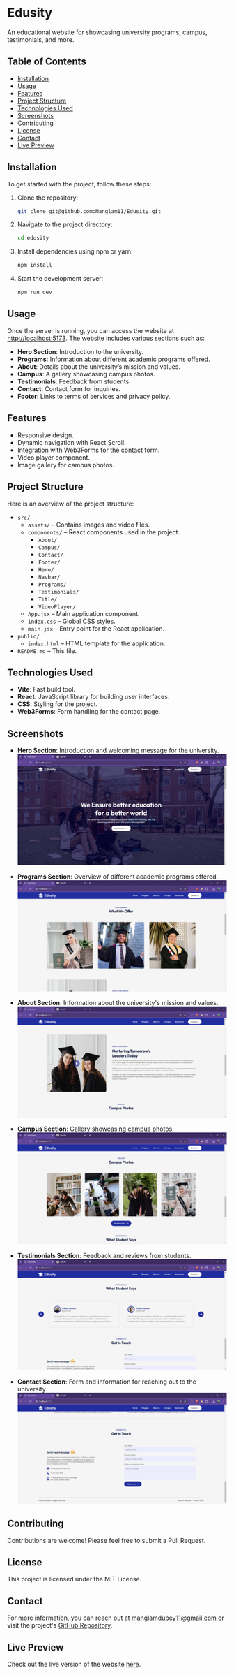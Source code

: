 # Edusity

An educational website for showcasing university programs, campus, testimonials, and more.

## Table of Contents

- [Installation](#installation)
- [Usage](#usage)
- [Features](#features)
- [Project Structure](#project-structure)
- [Technologies Used](#technologies-used)
- [Screenshots](#screenshots)
- [Contributing](#contributing)
- [License](#license)
- [Contact](#contact)
- [Live Preview](#live-preview)

## Installation

To get started with the project, follow these steps:

1. Clone the repository:

   ```bash
   git clone git@github.com:Manglam11/Edusity.git

   ```

2. Navigate to the project directory:

   ```bash
   cd edusity

   ```

3. Install dependencies using npm or yarn:

   ```bash
   npm install

   ```

4. Start the development server:

   ```bash
   npm run dev

   ```

## Usage

Once the server is running, you can access the website at [http://localhost:5173](http://localhost:5173). The website includes various sections such as:

- **Hero Section**: Introduction to the university.
- **Programs**: Information about different academic programs offered.
- **About**: Details about the university’s mission and values.
- **Campus**: A gallery showcasing campus photos.
- **Testimonials**: Feedback from students.
- **Contact**: Contact form for inquiries.
- **Footer**: Links to terms of services and privacy policy.

## Features

- Responsive design.
- Dynamic navigation with React Scroll.
- Integration with Web3Forms for the contact form.
- Video player component.
- Image gallery for campus photos.

## Project Structure

Here is an overview of the project structure:

- `src/`
  - `assets/` – Contains images and video files.
  - `components/` – React components used in the project.
    - `About/`
    - `Campus/`
    - `Contact/`
    - `Footer/`
    - `Hero/`
    - `Navbar/`
    - `Programs/`
    - `Testimonials/`
    - `Title/`
    - `VideoPlayer/`
  - `App.jsx` – Main application component.
  - `index.css` – Global CSS styles.
  - `main.jsx` – Entry point for the React application.
- `public/`
  - `index.html` – HTML template for the application.
- `README.md` – This file.

## Technologies Used

- **Vite**: Fast build tool.
- **React**: JavaScript library for building user interfaces.
- **CSS**: Styling for the project.
- **Web3Forms**: Form handling for the contact page.

## Screenshots

- **Hero Section**: Introduction and welcoming message for the university.
  ![Hero Section](./src/assets/ss/1.png)

- **Programs Section**: Overview of different academic programs offered.
  ![Programs Section](./src/assets/ss/2.png)

- **About Section**: Information about the university's mission and values.
  ![About Section](./src/assets/ss/3.png)

- **Campus Section**: Gallery showcasing campus photos.
  ![Campus Section](./src/assets/ss/4.png)

- **Testimonials Section**: Feedback and reviews from students.
  ![Testimonials Section](./src/assets/ss/5.png)

- **Contact Section**: Form and information for reaching out to the university.
  ![Contact Section](./src/assets/ss/6.png)

## Contributing

Contributions are welcome! Please feel free to submit a Pull Request.

## License

This project is licensed under the MIT License.

## Contact

For more information, you can reach out at [manglamdubey11@gmail.com](mailto:your-email@example.com) or visit the project's [GitHub Repository](https://github.com/Manglam11/Edusity.git).

## Live Preview

Check out the live version of the website [here](http://live-preview-link.com).

